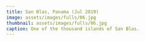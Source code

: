 ```yaml
---
title: San Blas, Panama (Jul 2019)
image: assets/images/fulls/06.jpg
thumbnail: assets/images/fulls/06.jpg
caption: One of the thousand islands of San Blas.
---
```


